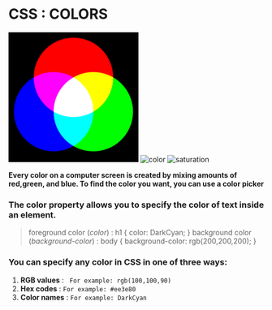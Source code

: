 # CSS : COLORS 
![rgb](rgb_palette.png) ![color](https://raw.githubusercontent.com/nobuyukinyuu/Godot-HSV-ColorPicker/master/addons/HuePicker/icon_large.png) ![saturation](https://i.stack.imgur.com/V6Fy7.jpg)

**Every color on a computer screen is created by mixing amounts of red,green, and blue. To find the color you want, you can use a color picker**

### The color property allows you to specify the color of text inside an element. 
> foreground color (*color*) : h1 { color: DarkCyan; }
> background color (*background-color*) : body { background-color: rgb(200,200,200); }

### You can specify any color in CSS in one of three ways:
1. **RGB values** : ` For example: rgb(100,100,90)`
2. **Hex codes** : `For example: #ee3e80`
3. **Color names** : `For example: DarkCyan`
